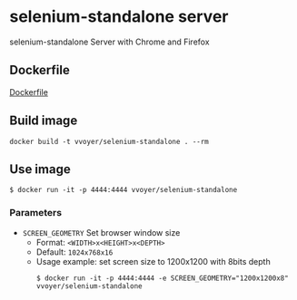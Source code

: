 # selenium-standalone server

selenium-standalone Server with Chrome and Firefox

## Dockerfile

[Dockerfile](./Dockerfile)

## Build image

```
docker build -t vvoyer/selenium-standalone . --rm
```

## Use image

```
$ docker run -it -p 4444:4444 vvoyer/selenium-standalone
```

### Parameters

* `SCREEN_GEOMETRY` Set browser window size
  * Format: `<WIDTH>x<HEIGHT>x<DEPTH>`
  * Default: `1024x768x16`
  * Usage example: set screen size to 1200x1200 with 8bits depth
    ```
    $ docker run -it -p 4444:4444 -e SCREEN_GEOMETRY="1200x1200x8" vvoyer/selenium-standalone
    ```